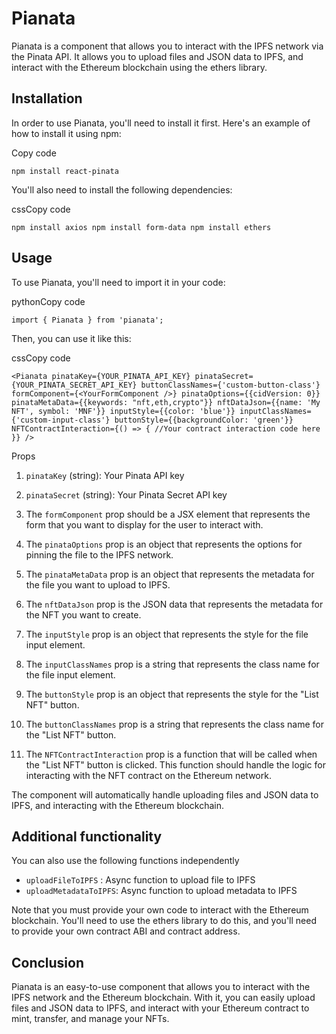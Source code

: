 # Pianata

Pianata is a component that allows you to interact with the IPFS network via the Pinata API. It allows you to upload files and JSON data to IPFS, and interact with the Ethereum blockchain using the ethers library.

## Installation

In order to use Pianata, you'll need to install it first. Here's an example of how to install it using npm:

Copy code

`npm install react-pinata`

You'll also need to install the following dependencies:

cssCopy code

`npm install axios
npm install form-data
npm install ethers`

## Usage

To use Pianata, you'll need to import it in your code:

pythonCopy code

`import { Pianata } from 'pianata';`

Then, you can use it like this:

cssCopy code

`<Pianata
  pinataKey={YOUR_PINATA_API_KEY}
  pinataSecret={YOUR_PINATA_SECRET_API_KEY}
  buttonClassNames={'custom-button-class'}
  formComponent={<YourFormComponent />}
  pinataOptions={{cidVersion: 0}}
  pinataMetaData={{keywords: "nft,eth,crypto"}}
  nftDataJson={{name: 'My NFT', symbol: 'MNF'}}
  inputStyle={{color: 'blue'}}
  inputClassNames={'custom-input-class'}
  buttonStyle={{backgroundColor: 'green'}}
  NFTContractInteraction={() => {
    //Your contract interaction code here
  }}
/>`

Props

1.  `pinataKey` (string): Your Pinata API key

2.  `pinataSecret` (string): Your Pinata Secret API key

3.  The `formComponent` prop should be a JSX element that represents the form that you want to display for the user to interact with.

4.  The `pinataOptions` prop is an object that represents the options for pinning the file to the IPFS network.

5.  The `pinataMetaData` prop is an object that represents the metadata for the file you want to upload to IPFS.

6.  The `nftDataJson` prop is the JSON data that represents the metadata for the NFT you want to create.

7.  The `inputStyle` prop is an object that represents the style for the file input element.

8.  The `inputClassNames` prop is a string that represents the class name for the file input element.

9.  The `buttonStyle` prop is an object that represents the style for the "List NFT" button.

10. The `buttonClassNames` prop is a string that represents the class name for the "List NFT" button.

11. The `NFTContractInteraction` prop is a function that will be called when the "List NFT" button is clicked. This function should handle the logic for interacting with the NFT contract on the Ethereum network.

The component will automatically handle uploading files and JSON data to IPFS, and interacting with the Ethereum blockchain.

## Additional functionality

You can also use the following functions independently

- `uploadFileToIPFS` : Async function to upload file to IPFS
- `uploadMetadataToIPFS`: Async function to upload metadata to IPFS

Note that you must provide your own code to interact with the Ethereum blockchain. You'll need to use the ethers library to do this, and you'll need to provide your own contract ABI and contract address.

## Conclusion

Pianata is an easy-to-use component that allows you to interact with the IPFS network and the Ethereum blockchain. With it, you can easily upload files and JSON data to IPFS, and interact with your Ethereum contract to mint, transfer, and manage your NFTs.

